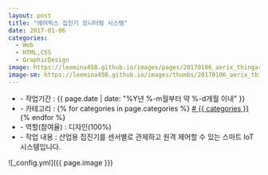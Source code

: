 ```yaml
---
layout: post
title: "에어릭스 집진기 모니터링 시스템"
date: 2017-01-06
categories:
  - Web
  - HTML,CSS
  - GraphicDesign
image: https://leemina458.github.io/images/pages/20170106_aerix_thingarx.png
image-sm: https://leemina458.github.io/images/thumbs/20170106_aerix_thingarx.png
---
```


<ul class="inform">
	<li class="preview__date" itemprop="datePublished" datetime="{{ page.date | date_to_xmlschema }}">- 작업기간 : {{ page.date | date: "%Y년 %-m월부터 약 %-d개월 이내" }}</li>
	<li class="preview__category" itemprop="description">- 카테고리 :
		{% for categories in page.categories %}
           <a href="/category/{{ categories }}/"># {{ categories }}</a>     
      	{% endfor %}</li>
	<li class="preview__role" itemprop="role">- 역할(참여율) : 디자인(100%)</li>
	<li class="preview__excerpt" itemprop="description">- 작업 내용 : 산업용 집진기를 센서별로 관제하고 원격 제어할 수 있는 스마트 IoT 시스템입니다.</li>
	<!-- <li class="preview__link" itemprop="link">- 더보기 : <a href="{{ page.link }}" target="_blank">{{ page.link }}</a></li> -->
</ul>


![_config.yml]({{ page.image }})